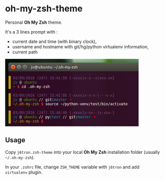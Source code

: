 # oh-my-zsh-theme

Personal __Oh My Zsh__ theme.

It's a 3 lines prompt with :
 - current date and time (with binary clock),
 - username and hostname with git/hg/python virtualenv information,
 - current path

![Image of prompt](img/j6tron_prompt.png)


## Usage

Copy `j6tron.zsh-theme` into your local __Oh My Zsh__ installation folder (usually `~/.oh-my-zsh`).

In your `.zshrc` file, change `ZSH_THEME` variable with `j6tron` and add `virtualenv` plugin.

